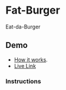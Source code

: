 # Fat-Burger
Eat-da-Burger

## Demo
* [How it works](https://youtu.be/msvdn95x9OM).
* [Live Link](https://fat-burger.herokuapp.com/)


### Instructions
